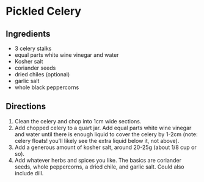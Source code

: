 # Pickled Celery

## Ingredients
* 3 celery stalks
* equal parts white wine vinegar and water
* Kosher salt
* coriander seeds
* dried chiles (optional)
* garlic salt
* whole black peppercorns

## Directions
1. Clean the celery and chop into 1cm wide sections.
2. Add chopped celery to a quart jar. Add equal parts white wine vinegar and water until there is enough liquid to cover the celery by 1-2cm (note: celery floats! you'll likely see the extra liquid below it, not above).
3. Add a generous amount of kosher salt, around 20-25g (about 1/8 cup or so). 
4. Add whatever herbs and spices you like. The basics are coriander seeds, whole peppercorns, a dried chile, and garlic salt. Could also include dill.
